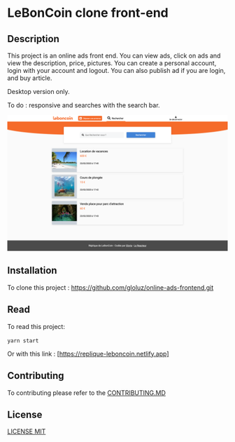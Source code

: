 # LeBonCoin clone front-end

## Description

This project is an online ads front end. You can view ads, click on ads and view the description, price, pictures. You can create a personal account, login with your account and logout. You can also publish ad if you are login, and buy article.

Desktop version only.

To do : responsive and searches with the search bar.

![](capture.png)

## Installation

To clone this project : https://github.com/gloluz/online-ads-frontend.git

## Read

To read this project:

`yarn start`

Or with this link : [https://replique-leboncoin.netlify.app]

## Contributing

To contributing please refer to the [CONTRIBUTING.MD](CONTRIBUTING.MD)

## License

[LICENSE MIT](LICENSE)
